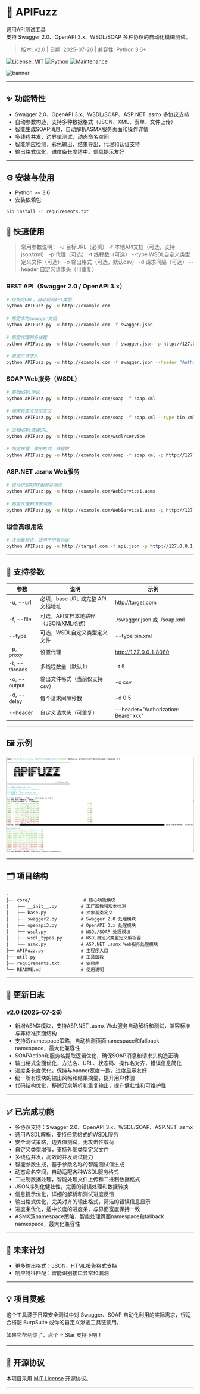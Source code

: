 # 🚀 APIFuzz

通用API测试工具  
支持 Swagger 2.0、OpenAPI 3.x、WSDL/SOAP 多种协议的自动化模糊测试。

> 版本: v2.0 | 日期: 2025-07-26 | 兼容性: Python 3.6+

[![License: MIT](https://img.shields.io/badge/License-MIT-yellow.svg)](https://opensource.org/licenses/MIT)
[![Python](https://img.shields.io/badge/python-3.6+-blue.svg)](https://www.python.org/downloads/)
[![Maintenance](https://img.shields.io/badge/Maintained%3F-yes-green.svg)](https://github.com/your-username/APIFuzz/graphs/commit-activity)

![banner](https://raw.githubusercontent.com/SwaggerFuzzer/img/banner.png) 

------

## ✨ 功能特性

- Swagger 2.0、OpenAPI 3.x、WSDL/SOAP、ASP.NET .asmx 多协议支持
- 自动参数构造，支持多种数据格式（JSON、XML、表单、文件上传）
- 智能生成SOAP消息，自动解析ASMX服务页面和操作详情
- 多线程并发，边界值测试，动态命名空间
- 智能响应检测，彩色输出，结果导出，代理和认证支持
- 输出格式优化，进度条长度适中，信息提示友好

------

## ⚙️ 安装与使用

- Python >= 3.6
- 安装依赖包:

```bash
pip install -r requirements.txt
```

## 🚀 快速使用

> 常用参数说明：
> -u 目标URL（必填）
> -f 本地API文档（可选，支持json/xml）
> -p 代理（可选）
> -t 线程数（可选）
> --type WSDL自定义类型定义文件（可选）
> -o 输出格式（可选，默认csv）
> -d 请求间隔（可选）
> --header 自定义请求头（可重复）

### REST API（Swagger 2.0 / OpenAPI 3.x）
```bash
# 仅指定URL，自动检测API类型
python APIFuzz.py -u http://example.com

# 指定本地swagger文档
python APIFuzz.py -u http://example.com -f swagger.json

# 指定代理和多线程
python APIFuzz.py -u http://example.com -f swagger.json -p http://127.0.0.1:8080 -t 5

# 自定义请求头
python APIFuzz.py -u http://example.com -f swagger.json --header "Authorization: Bearer xxx"
```

### SOAP Web服务（WSDL）
```bash
# 基础WSDL测试
python APIFuzz.py -u http://example.com/soap -f soap.xml

# 使用自定义类型定义
python APIFuzz.py -u http://example.com/soap -f soap.xml --type bin.xml

# 远程WSDL直接URL
python APIFuzz.py -u http://example.com/wsdl/service

# 指定代理、输出格式、线程数
python APIFuzz.py -u http://example.com/soap -f soap.xml -p http://127.0.0.1:8080 -o csv -t 3
```

### ASP.NET .asmx Web服务
```bash
# 自动识别ASMX服务并测试
python APIFuzz.py -u http://example.com/WebService1.asmx

# 指定代理和请求间隔
python APIFuzz.py -u http://example.com/WebService1.asmx -p http://127.0.0.1:8080 -d 0.5
```

### 组合高级用法
```bash
# 多参数组合，适用于所有协议
python APIFuzz.py -u http://target.com -f api.json -p http://127.0.0.1:8080 -t 4 -o csv -d 1 --header "X-Token: test" --header "User-Agent: APIFuzz"
```

------

## 🧰 支持参数

| 参数              | 说明                                  | 示例                                   |
| ----------------- | ------------------------------------- | -------------------------------------- |
| -u, --url         | 必填，base URL 或完整 API 文档地址    | http://target.com                      |
| -f, --file        | 可选，API文档本地路径（JSON/XML格式） | ./swagger.json 或 ./soap.xml           |
| --type            | 可选，WSDL自定义类型定义文件          | --type bin.xml                         |
| -p, --proxy       | 设置代理                              | http://127.0.0.1:8080                  |
| -t, --threads     | 多线程数量（默认1）                   | -t 5                                   |
| -o, --output      | 输出文件格式（当前仅支持 csv）        | -o csv                                 |
| -d, --delay       | 每个请求间隔秒数                      | -d 0.5                                 |
| --header          | 自定义请求头（可重复）                | --header="Authorization: Bearer xxx"   |

------

## 🖼️ 示例

![](./img/example.jpg)

------

## 🗂️ 项目结构

```
.
├── core/                    # 核心功能模块
│   ├── __init__.py         # 工厂函数和版本检测
│   ├── base.py             # 抽象基类定义
│   ├── swagger2.py         # Swagger 2.0 处理模块
│   ├── openapi3.py         # OpenAPI 3.x 处理模块
│   ├── wsdl.py             # WSDL/SOAP 处理模块
│   ├── wsdl_types.py       # WSDL自定义类型定义解析器
│   └── asmx.py             # ASP.NET .asmx Web服务处理模块
├── APIFuzz.py              # 主程序入口
├── util.py                 # 工具函数
├── requirements.txt        # 依赖库
└── README.md               # 使用说明
```

------

## 📝 更新日志

### v2.0 (2025-07-26)
- 新增ASMX模块，支持ASP.NET .asmx Web服务自动解析和测试，兼容标准与非标准页面结构
- 支持双namespace策略，自动检测页面namespace和fallback namespace，最大化兼容性
- SOAPAction和服务名提取逻辑优化，确保SOAP消息和请求头构造正确
- 输出格式全面优化，方法名、URL、状态码、操作名对齐，错误信息简化
- 进度条长度优化，保持与banner宽度一致，进度显示友好
- 统一所有模块的输出风格和结果摘要，提升用户体验
- 代码结构优化，移除冗余解析和重复输出，提升健壮性和可维护性

------

## ✅ 已完成功能

- 多协议支持：Swagger 2.0、OpenAPI 3.x、WSDL/SOAP、ASP.NET .asmx
- 通用WSDL解析，支持任意格式的WSDL服务
- 安全测试策略，边界值测试，无攻击性载荷
- 自定义类型增强，支持外部类型定义文件
- 多线程并发，高效的并发测试能力
- 智能参数生成，基于参数名称的智能测试值生成
- 动态命名空间，自动适配各种WSDL服务格式
- 二进制数据处理，智能处理文件上传和二进制数据格式
- JSON序列化健壮性，完善的错误处理和数据转换
- 信息提示优化，详细的解析和测试进度反馈
- 输出格式优化，完美对齐的输出格式，简洁的错误信息显示
- 进度条优化，适中长度的进度条，与界面宽度保持一致
- ASMX双namespace策略，智能处理页面namespace和fallback namespace，最大化兼容性

------

## 📅 未来计划

- 更多输出格式：JSON、HTML报告格式支持
- 响应特征匹配：智能识别接口异常和漏洞

------

## 💡 项目灵感

这个工具源于日常安全测试中对 Swagger、SOAP 自动化利用的实际需求，很适合搭配 BurpSuite 或你的自定义渗透工具链使用。


如果它帮到你了，点个 ⭐ Star 支持下吧！

------

## 📄 开源协议

本项目采用 [MIT License](LICENSE) 开源协议。

------



